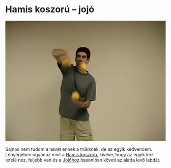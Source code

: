 # Hamis koszorú – jojó

![falseshoweryoyo](/resources/videos/poster/falseshoweryoyo.jpg)

Sajnos nem tudom a nevét ennek a trükknek, de az egyik kedvencem. Lényegében ugyanaz mint a [Hamis koszorú](hamis-koszoru.md), kivéve, hogy az egyik kéz lefelé néz, feljebb van és a [Jojóhoz](jojo.md) hasonlóan követi az alatta levő labdát.


